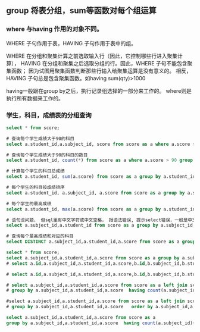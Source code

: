 ## group 将表分组，sum等函数对每个组运算

### where 与having 作用的对象不同。

WHERE 子句作用于表，HAVING 子句作用于表中的组。

WHERE 在分组和聚集计算之前选取输入行（因此，它控制哪些行进入聚集计算）， 
HAVING 在分组和聚集之后选取分组的行。因此，WHERE 子句不能包含聚集函数； 
因为试图用聚集函数判断那些行输入给聚集运算是没有意义的。 相反，HAVING 子句总是包含聚集函数。如having sum(qty)>1000

having一般跟在group by之后，执行记录组选择的一部分来工作的。
where则是执行所有数据来工作的。

### 学生，科目，成绩表的分组查询
```sql
select * from score;

# 查询每个学生成绩大于90的科目 
select a.student_id,a.subject_id, score from score as a where a.score > 90 group by a.student_id, a.subject_id, score;

# 查询每个学生成绩大于90的科目的数目
select a.student_id, count(*) from score as a where a.score > 90 group by a.student_id;

# 计算每个学生的科目总成绩
select a.student_id, sum(a.score) from score as a group by a.student_id;

# 每个学生的科目按成绩排序
select a.student_id, a.subject_id, a.score from score as a group by a.student_id, a.subject_id, a.score order by a.student_id, a.score desc;

# 每个学生的最高成绩
select a.student_id, max(a.score) from score as a group by a.student_id;

# 语句没问题， 但sql里有中文字符或中文空格， 报语法错误, 提示select错误，一般是中文输入问题, 所在行的钱一行有中文也不行
select a.subject_id,a.student_id from score as a group by a.subject_id, a.student_id;

# 查询每个最高成绩和对应的科目
select DISTINCT a.subject_id,a.student_id,a.score from score as a group by a.subject_id,a.student_id,a.score having max(a.score);
```

```sql
select * from score;
select a.subject_id,a.student_id,a.score from score as a group by a.subject_id;
# select a.id,a.subject_id,a.student_id,a.score,b.id,b.subject_id,b.student_id,b.score from score as a left join score as b on a.subject_id=b.subject_id; 

# select a.id,a.subject_id,a.student_id,a.score,b.id,b.subject_id,b.student_id,b.score from score as a left join score as b on a.subject_id=b.subject_id and a.score<=b.score;

# select a.subject_id,a.student_id,a.score from score as a left join score as b on a.subject_id=b.subject_id and a.score>=b.score 
# group by a.subject_id,a.student_id,a.score  having count(a.subject_id)>=4 order by a.subject_id,a.score desc;

#select a.subject_id,a.student_id,a.score from score as a left join score as b on a.subject_id=b.subject_id and a.score>=b.score 
# group by a.subject_id,a.student_id,a.score   order by a.subject_id,a.score desc ;

select a.subject_id,a.student_id,a.score from score as a 
group by a.subject_id,a.student_id,a.score  having count(a.subject_id)>=1  order by a.subject_id,a.score desc ;
```





